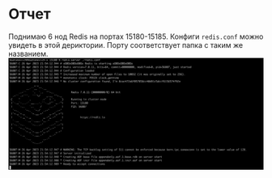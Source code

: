 # Отчет
Поднимаю 6 нод Redis на портах 15180-15185. Конфиги `redis.conf` можно увидеть в этой дериктории. Порту соответствует папка с таким же названием.
![Запуск ноды](/task3/cluster/screenshots/start.png)
